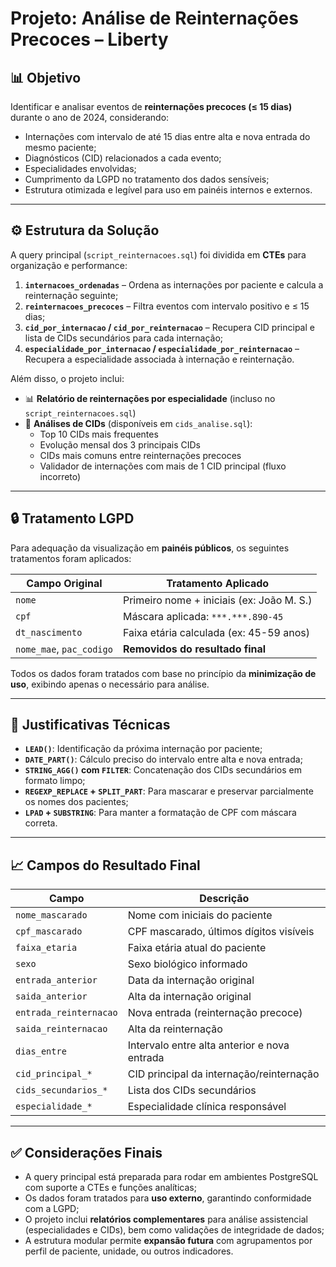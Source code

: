 # Projeto: Análise de Reinternações Precoces – Liberty

## 📊 Objetivo

Identificar e analisar eventos de **reinternações precoces (≤ 15 dias)** durante o ano de 2024, considerando:

- Internações com intervalo de até 15 dias entre alta e nova entrada do mesmo paciente;
- Diagnósticos (CID) relacionados a cada evento;
- Especialidades envolvidas;
- Cumprimento da LGPD no tratamento dos dados sensíveis;
- Estrutura otimizada e legível para uso em painéis internos e externos.

---

## ⚙️ Estrutura da Solução

A query principal (`script_reinternacoes.sql`) foi dividida em **CTEs** para organização e performance:

1. **`internacoes_ordenadas`** – Ordena as internações por paciente e calcula a reinternação seguinte;
2. **`reinternacoes_precoces`** – Filtra eventos com intervalo positivo e ≤ 15 dias;
3. **`cid_por_internacao` / `cid_por_reinternacao`** – Recupera CID principal e lista de CIDs secundários para cada internação;
4. **`especialidade_por_internacao` / `especialidade_por_reinternacao`** – Recupera a especialidade associada à internação e reinternação.

Além disso, o projeto inclui:

- 📊 **Relatório de reinternações por especialidade** (incluso no `script_reinternacoes.sql`)
- 🧠 **Análises de CIDs** (disponíveis em `cids_analise.sql`):
  - Top 10 CIDs mais frequentes
  - Evolução mensal dos 3 principais CIDs
  - CIDs mais comuns entre reinternações precoces
  - Validador de internações com mais de 1 CID principal (fluxo incorreto)

---

## 🔒 Tratamento LGPD

Para adequação da visualização em **painéis públicos**, os seguintes tratamentos foram aplicados:

| Campo Original | Tratamento Aplicado                    |
|----------------|----------------------------------------|
| `nome`         | Primeiro nome + iniciais (ex: João M. S.) |
| `cpf`          | Máscara aplicada: `***.***.890-45`     |
| `dt_nascimento`| Faixa etária calculada (ex: 45-59 anos)|
| `nome_mae`, `pac_codigo` | **Removidos do resultado final** |

Todos os dados foram tratados com base no princípio da **minimização de uso**, exibindo apenas o necessário para análise.

---

## 🧠 Justificativas Técnicas

- **`LEAD()`**: Identificação da próxima internação por paciente;
- **`DATE_PART()`**: Cálculo preciso do intervalo entre alta e nova entrada;
- **`STRING_AGG()` com `FILTER`**: Concatenação dos CIDs secundários em formato limpo;
- **`REGEXP_REPLACE` + `SPLIT_PART`**: Para mascarar e preservar parcialmente os nomes dos pacientes;
- **`LPAD` + `SUBSTRING`**: Para manter a formatação de CPF com máscara correta.

---

## 📈 Campos do Resultado Final

| Campo                     | Descrição                                          |
|--------------------------|----------------------------------------------------|
| `nome_mascarado`         | Nome com iniciais do paciente                      |
| `cpf_mascarado`          | CPF mascarado, últimos dígitos visíveis            |
| `faixa_etaria`           | Faixa etária atual do paciente                     |
| `sexo`                   | Sexo biológico informado                           |
| `entrada_anterior`       | Data da internação original                        |
| `saida_anterior`         | Alta da internação original                        |
| `entrada_reinternacao`  | Nova entrada (reinternação precoce)               |
| `saida_reinternacao`    | Alta da reinternação                               |
| `dias_entre`             | Intervalo entre alta anterior e nova entrada       |
| `cid_principal_*`        | CID principal da internação/reinternação           |
| `cids_secundarios_*`     | Lista dos CIDs secundários                         |
| `especialidade_*`        | Especialidade clínica responsável                  |

---

## ✅ Considerações Finais

- A query principal está preparada para rodar em ambientes PostgreSQL com suporte a CTEs e funções analíticas;
- Os dados foram tratados para **uso externo**, garantindo conformidade com a LGPD;
- O projeto inclui **relatórios complementares** para análise assistencial (especialidades e CIDs), bem como validações de integridade de dados;
- A estrutura modular permite **expansão futura** com agrupamentos por perfil de paciente, unidade, ou outros indicadores.
